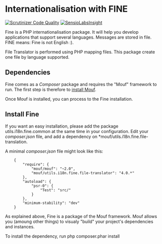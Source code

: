 Internationalisation with FINE
==============================
[![Scrutinizer Code Quality](https://scrutinizer-ci.com/g/thecodingmachine/utils.i18n.fine.file-translator/badges/quality-score.png?b=4.0)](https://scrutinizer-ci.com/g/thecodingmachine/utils.i18n.fine.file-translator/?branch=4.0)
[![SensioLabsInsight](https://insight.sensiolabs.com/projects/55996655-0d0e-48a1-8d98-90e68d1d2768/small.png)](https://insight.sensiolabs.com/projects/55996655-0d0e-48a1-8d98-90e68d1d2768)

Fine is a PHP internationalisation package. It will help you develop applications that support several languages. Messages are stored in file.
FINE means: Fine is not English :).

File Translator is performed using PHP mapping files.
This package create one file by language supported.

Dependencies
------------

Fine comes as a *Composer* package and requires the "Mouf" framework to run.
The first step is therefore to [install Mouf](http://www.mouf-php.com/).

Once Mouf is installed, you can process to the Fine installation.

Install Fine
--------------

If you want an easy installation, please add the package utils.i18n.fine.common at the same time in your configuration.
Edit your *composer.json* file, and add a dependency on *mouf/utils.i18n.fine.file-translation.

A minimal *composer.json* file might look like this:
```
	{
	    "require": {
	        "mouf/mouf": "~2.0",
	        "mouf/utils.i18n.fine.file-translator": "4.0.*"
	    },
	    "autoload": {
	        "psr-0": {
	            "Test": "src/"
	        }
	    },
	    "minimum-stability": "dev"
	}
```
As explained above, Fine is a package of the Mouf framework. Mouf allows you (amoung other things) to visualy "build" your project's dependencies and instances.

To install the dependency, run
	php composer.phar install
	
